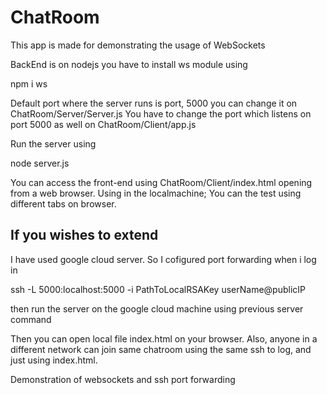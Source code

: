 # ChatRoom
This app is made for demonstrating the usage of WebSockets

BackEnd is on nodejs
you have to install ws module using

npm i ws

Default port where the server runs is port, 5000 you can change it on ChatRoom/Server/Server.js
You have to change the port which listens on port 5000 as well on ChatRoom/Client/app.js

Run the server using

node server.js

You can access the front-end using ChatRoom/Client/index.html opening from a web browser. Using in the localmachine; You can the test using different tabs on browser.

## If you wishes to extend
I have used google cloud server. So I cofigured port forwarding when i log in

ssh -L 5000:localhost:5000 -i PathToLocalRSAKey userName@publicIP

then run the server on the google cloud machine using previous server command

Then you can open local file index.html on your browser. Also, anyone in a different network can join same chatroom using the same ssh to log, and just using index.html.

Demonstration of websockets and ssh port forwarding

